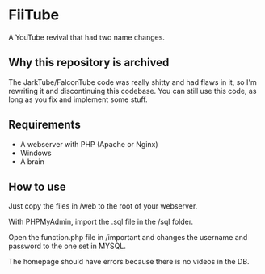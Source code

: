 # FiiTube
A YouTube revival that had two name changes.
## Why this repository is archived
The JarkTube/FalconTube code was really shitty and had flaws in it, so I'm rewriting it and discontinuing this codebase.
You can still use this code, as long as you fix and implement some stuff.
## Requirements
- A webserver with PHP (Apache or Nginx)
- Windows
- A brain

## How to use
Just copy the files in /web to the root of your webserver.

With PHPMyAdmin, import the .sql file in the /sql folder.

Open the function.php file in /important and changes the username and password to the one set in MYSQL.

The homepage should have errors because there is no videos in the DB.
